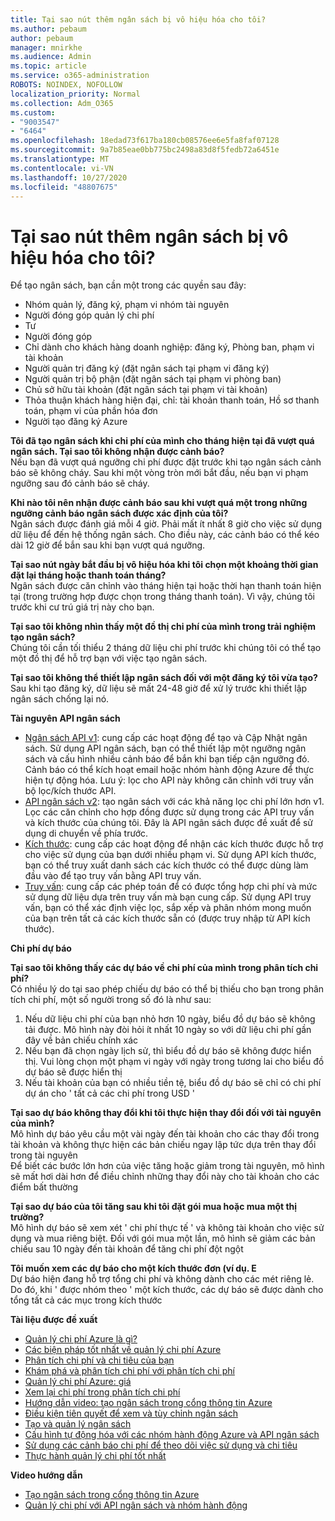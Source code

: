 ```yaml
---
title: Tại sao nút thêm ngân sách bị vô hiệu hóa cho tôi?
ms.author: pebaum
author: pebaum
manager: mnirkhe
ms.audience: Admin
ms.topic: article
ms.service: o365-administration
ROBOTS: NOINDEX, NOFOLLOW
localization_priority: Normal
ms.collection: Adm_O365
ms.custom:
- "9003547"
- "6464"
ms.openlocfilehash: 18edad73f617ba180cb08576ee6e5fa8faf07128
ms.sourcegitcommit: 9a7b85eae0bb775bc2498a83d8f5fedb72a6451e
ms.translationtype: MT
ms.contentlocale: vi-VN
ms.lasthandoff: 10/27/2020
ms.locfileid: "48807675"
---
```

# <a name="why-is-the-add-budget-button-disabled-for-me"></a>Tại sao nút thêm ngân sách bị vô hiệu hóa cho tôi?

Để tạo ngân sách, bạn cần một trong các quyền sau đây:

- Nhóm quản lý, đăng ký, phạm vi nhóm tài nguyên
- Người đóng góp quản lý chi phí
- Tư
- Người đóng góp
- Chỉ dành cho khách hàng doanh nghiệp: đăng ký, Phòng ban, phạm vi tài khoản
- Người quản trị đăng ký (đặt ngân sách tại phạm vi đăng ký)
- Người quản trị bộ phận (đặt ngân sách tại phạm vi phòng ban)
- Chủ sở hữu tài khoản (đặt ngân sách tại phạm vi tài khoản)
- Thỏa thuận khách hàng hiện đại, chỉ: tài khoản thanh toán, Hồ sơ thanh toán, phạm vi của phần hóa đơn
- Người tạo đăng ký Azure

**Tôi đã tạo ngân sách khi chi phí của mình cho tháng hiện tại đã vượt quá ngân sách. Tại sao tôi không nhận được cảnh báo?**  
Nếu bạn đã vượt quá ngưỡng chi phí được đặt trước khi tạo ngân sách cảnh báo sẽ không cháy. Sau khi một vòng tròn mới bắt đầu, nếu bạn vi phạm ngưỡng sau đó cảnh báo sẽ cháy.

**Khi nào tôi nên nhận được cảnh báo sau khi vượt quá một trong những ngưỡng cảnh báo ngân sách được xác định của tôi?**  
Ngân sách được đánh giá mỗi 4 giờ. Phải mất ít nhất 8 giờ cho việc sử dụng dữ liệu để đến hệ thống ngân sách. Cho điều này, các cảnh báo có thể kéo dài 12 giờ để bắn sau khi bạn vượt quá ngưỡng.

**Tại sao nút ngày bắt đầu bị vô hiệu hóa khi tôi chọn một khoảng thời gian đặt lại tháng hoặc thanh toán tháng?**  
Ngân sách được căn chỉnh vào tháng hiện tại hoặc thời hạn thanh toán hiện tại (trong trường hợp được chọn trong tháng thanh toán). Vì vậy, chúng tôi trước khi cư trú giá trị này cho bạn.

**Tại sao tôi không nhìn thấy một đồ thị chi phí của mình trong trải nghiệm tạo ngân sách?**  
Chúng tôi cần tối thiểu 2 tháng dữ liệu chi phí trước khi chúng tôi có thể tạo một đồ thị để hỗ trợ bạn với việc tạo ngân sách.

**Tại sao tôi không thể thiết lập ngân sách đối với một đăng ký tôi vừa tạo?**  
Sau khi tạo đăng ký, dữ liệu sẽ mất 24-48 giờ để xử lý trước khi thiết lập ngân sách chống lại nó.

**Tài nguyên API ngân sách**

- [Ngân sách API v1](https://docs.microsoft.com/rest/api/consumption/budgets?WT.mc_id=Portal-Microsoft_Azure_Support): cung cấp các hoạt động để tạo và Cập Nhật ngân sách. Sử dụng API ngân sách, bạn có thể thiết lập một ngưỡng ngân sách và cấu hình nhiều cảnh báo để bắn khi bạn tiếp cận ngưỡng đó. Cảnh báo có thể kích hoạt email hoặc nhóm hành động Azure để thực hiện tự động hóa. Lưu ý: lọc cho API này không căn chỉnh với truy vấn bộ lọc/kích thước API.
- [API ngân sách v2](https://github.com/Azure/azure-rest-api-specs/blob/master/specification/cost-management/resource-manager/Microsoft.CostManagement/preview/2019-04-01-preview/examples/CreateOrUpdateBudget.json): tạo ngân sách với các khả năng lọc chi phí lớn hơn v1. Lọc các căn chỉnh cho hợp đồng được sử dụng trong các API truy vấn và kích thước của chúng tôi. Đây là API ngân sách được đề xuất để sử dụng di chuyển về phía trước.
- [Kích thước](https://docs.microsoft.com/rest/api/cost-management/dimensions?WT.mc_id=Portal-Microsoft_Azure_Support): cung cấp các hoạt động để nhận các kích thước được hỗ trợ cho việc sử dụng của bạn dưới nhiều phạm vi. Sử dụng API kích thước, bạn có thể truy xuất danh sách các kích thước có thể được dùng làm đầu vào để tạo truy vấn bằng API truy vấn.
- [Truy vấn](https://docs.microsoft.com/rest/api/cost-management/query?WT.mc_id=Portal-Microsoft_Azure_Support): cung cấp các phép toán để có được tổng hợp chi phí và mức sử dụng dữ liệu dựa trên truy vấn mà bạn cung cấp. Sử dụng API truy vấn, bạn có thể xác định việc lọc, sắp xếp và phân nhóm mong muốn của bạn trên tất cả các kích thước sẵn có (được truy nhập từ API kích thước).

**Chi phí dự báo**

**Tại sao tôi không thấy các dự báo về chi phí của mình trong phân tích chi phí?**  
Có nhiều lý do tại sao phép chiếu dự báo có thể bị thiếu cho bạn trong phân tích chi phí, một số người trong số đó là như sau:

1. Nếu dữ liệu chi phí của bạn nhỏ hơn 10 ngày, biểu đồ dự báo sẽ không tải được. Mô hình này đòi hỏi ít nhất 10 ngày so với dữ liệu chi phí gần đây về bản chiếu chính xác
2. Nếu bạn đã chọn ngày lịch sử, thì biểu đồ dự báo sẽ không được hiển thị. Vui lòng chọn một phạm vi ngày với ngày trong tương lai cho biểu đồ dự báo sẽ được hiển thị
3. Nếu tài khoản của bạn có nhiều tiền tệ, biểu đồ dự báo sẽ chỉ có chi phí dự án cho ' tất cả các chi phí trong USD '

**Tại sao dự báo không thay đổi khi tôi thực hiện thay đổi đối với tài nguyên của mình?**  
Mô hình dự báo yêu cầu một vài ngày đến tài khoản cho các thay đổi trong tài khoản và không thực hiện các bản chiếu ngay lập tức dựa trên thay đổi trong tài nguyên  
Để biết các bước lớn hơn của việc tăng hoặc giảm trong tài nguyên, mô hình sẽ mất hơi dài hơn để điều chỉnh những thay đổi này cho tài khoản cho các điểm bất thường

**Tại sao dự báo của tôi tăng sau khi tôi đặt gói mua hoặc mua một thị trường?**  
Mô hình dự báo sẽ xem xét ' chi phí thực tế ' và không tài khoản cho việc sử dụng và mua riêng biệt. Đối với gói mua một lần, mô hình sẽ giảm các bản chiếu sau 10 ngày đến tài khoản để tăng chi phí đột ngột

**Tôi muốn xem các dự báo cho một kích thước đơn (ví dụ. E**  
Dự báo hiện đang hỗ trợ tổng chi phí và không dành cho các mét riêng lẻ. Do đó, khi ' được nhóm theo ' một kích thước, các dự báo sẽ được dành cho tổng tất cả các mục trong kích thước

**Tài liệu được đề xuất**

- [Quản lý chi phí Azure là gì?](https://docs.microsoft.com/azure/cost-management/overview-cost-mgt?WT.mc_id=Portal-Microsoft_Azure_Support)
- [Các biện pháp tốt nhất về quản lý chi phí Azure](https://docs.microsoft.com/azure/cost-management/cost-mgt-best-practices?WT.mc_id=Portal-Microsoft_Azure_Support)
- [Phân tích chi phí và chi tiêu của bạn](https://docs.microsoft.com/azure/cost-management/quick-acm-cost-analysis?WT.mc_id=Portal-Microsoft_Azure_Support)
- [Khám phá và phân tích chi phí với phân tích chi phí](https://docs.microsoft.com/azure/cost-management/quick-acm-cost-analysis?WT.mc_id=Portal-Microsoft_Azure_Support)
- [Quản lý chi phí Azure: giá](https://azure.microsoft.com/services/cost-management/#pricing)
- [Xem lại chi phí trong phân tích chi phí](https://docs.microsoft.com/azure/cost-management-billing/costs/quick-acm-cost-analysis?WT.mc_id=Portal-Microsoft_Azure_Support#review-costs-in-cost-analysis)
- [Hướng dẫn video: tạo ngân sách trong cổng thông tin Azure](https://www.youtube.com/watch?v=ExIVG_Gr45A&t=4s)
- [Điều kiện tiên quyết để xem và tùy chỉnh ngân sách](https://docs.microsoft.com/azure/cost-management-billing/costs/tutorial-acm-create-budgets?WT.mc_id=Portal-Microsoft_Azure_Support#prerequisites)
- [Tạo và quản lý ngân sách](https://docs.microsoft.com/azure/cost-management-billing/costs/tutorial-acm-create-budgets?WT.mc_id=Portal-Microsoft_Azure_Support#create-a-budget-in-the-azure-portal)
- [Cấu hình tự động hóa với các nhóm hành động Azure và API ngân sách](https://docs.microsoft.com/azure/cost-management/tutorial-acm-create-budgets?WT.mc_id=Portal-Microsoft_Azure_Support#trigger-an-action-group)
- [Sử dụng các cảnh báo chi phí để theo dõi việc sử dụng và chi tiêu](https://docs.microsoft.com/azure/cost-management/cost-mgt-alerts-monitor-usage-spending?WT.mc_id=Portal-Microsoft_Azure_Support)
- [Thực hành quản lý chi phí tốt nhất](https://docs.microsoft.com/azure/cost-management/cost-mgt-best-practices?WT.mc_id=Portal-Microsoft_Azure_Support)  

**Video hướng dẫn**

- [Tạo ngân sách trong cổng thông tin Azure](https://go.microsoft.com/fwlink/?linkid=2146761)
- [Quản lý chi phí với API ngân sách và nhóm hành động](https://go.microsoft.com/fwlink/?linkid=2147038)